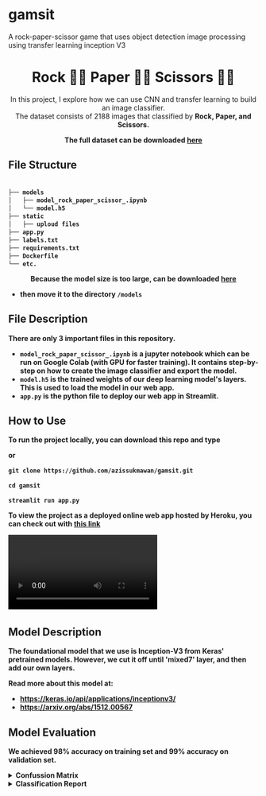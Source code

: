 # gamsit
A rock-paper-scissor game that uses object detection image processing using transfer learning inception V3

<h1 align="center">Rock ✊🏼 Paper ✋🏼 Scissors ✌🏼</h1>

<p align="center">
    In this project, I explore how we can use CNN and transfer learning to build an image classifier. <br>The dataset consists of 2188 images that classified by <strong>Rock<strong>, <strong>Paper<strong>, and <strong>Scissors<strong>.
</p>

<p align="center">
   The full dataset can be downloaded <a href="https://github.com/dicodingacademy/assets/releases/download/release/rockpaperscissors.zip">here</a>
</p>

## File Structure

```

├── models
│   ├── model_rock_paper_scissor_.ipynb
│   └── model.h5
├── static
│   ├── uploud files
├── app.py
├── labels.txt
├── requirements.txt
├── Dockerfile
└── etc.
```

<p align="center">
   Because the model size is too large, can be downloaded <a href="https://github.com/dicodingacademy/assets/releases/download/release/rockpaperscissors.zip">here</a>
</p>
   
- then move it to the directory ```/models```


## File Description

There are only 3 important files in this repository.
- `model_rock_paper_scissor_.ipynb` is a jupyter notebook which can be run on Google Colab (with GPU for faster training). It contains step-by-step on how to create the image classifier and export the model. 
- `model.h5` is the trained weights of our deep learning model's layers. This is used to load the model in our web app.
- `app.py` is the python file to deploy our web app in Streamlit.



## How to Use

To run the project locally, you can download this repo and type 

or

```
git clone https://github.com/azissukmawan/gamsit.git
```

```
cd gamsit
```

```
streamlit run app.py
```

To view the project as a deployed online web app hosted by Heroku, you can check out with [this link](https://gamsit-b06bba895a32.herokuapp.com/)

<video src="demo_gamsit.mp4" controls title="Title"></video>



## Model Description

The foundational model that we use is Inception-V3 from Keras' pretrained models. However, we cut it off until 'mixed7' layer, and then add our own layers.

Read more about this model at:
- https://keras.io/api/applications/inceptionv3/
- https://arxiv.org/abs/1512.00567



## Model Evaluation

We achieved 98% accuracy on training set and 99% accuracy on validation set.

<details>
<summary>Confussion Matrix</summary>

<br>

```
[[711   0   1]
 [  5 721   0]
 [  2   0 748]]
```

</details>

<details>
<summary>Classification Report</summary>

<br>

```
              precision    recall  f1-score   support

        Rock       0.99      1.00      0.99       712
       Paper       1.00      0.99      1.00       726
    Scissors       1.00      1.00      1.00       750

    accuracy                           1.00      2188
   macro avg       1.00      1.00      1.00      2188
weighted avg       1.00      1.00      1.00      2188
```

<summary>Training and Validation Accuracy and Loss</summary>

<br>

<img src="Untitled-1.jpg" align="left" height="50%" />
